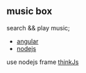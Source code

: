 ## music box
search && play music;

- [angular](https://github.com/angular/angular)
- [nodejs](https://nodejs.org/en/)

use nodejs frame [thinkJs](https://github.com/75team/thinkjs)

 
